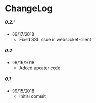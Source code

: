 ChangeLog
=========

##### 0.2.1
- 09/17/2018
  - Fixed SSL issue in websocket-client
  
##### 0.2
- 09/16/2018
  - Added updater code

##### 0.1
- 09/15/2018
  - Initial commit
